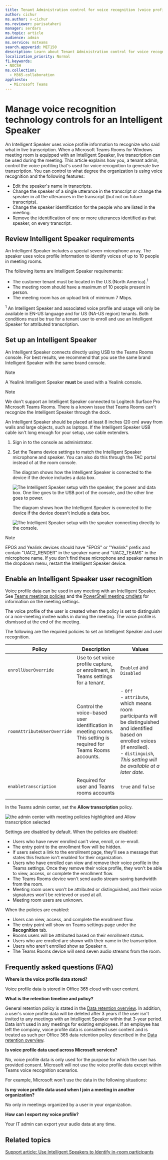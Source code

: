 ```yaml
---
title: Tenant Administration control for voice recognition (voice profile) in Teams Rooms 
author: cichur
ms.author: v-cichur
ms.reviewer: parisataheri
manager: serdars
ms.topic: article
audience: admin
ms.service: msteams
search.appverid: MET150
description: Learn about Tenant Administration control for voice recognition (voice profile) in Teams meeting rooms.
localization_priority: Normal
f1.keywords:
- NOCSH
ms.collection: 
  - M365-collaboration
appliesto: 
  - Microsoft Teams
---
```


# Manage voice recognition technology controls for an Intelligent Speaker

An Intelligent Speaker uses voice profile information to recognize who said what in live transcription. When a Microsoft Teams Rooms for Windows meeting room is equipped with an Intelligent Speaker, live transcription can be used during the meeting. This article explains how you, a tenant admin, control the voice profiling that's used for voice recognition to generate live transcription. You can control to what degree the organization is using voice recognition and the following features:

- Edit the speaker's name in transcripts.
- Change the speaker of a single utterance in the transcript or change the speaker in all the utterances in the transcript (but not on future transcripts).
- Change the speaker identification for the people who are listed in the meeting.
- Remove the identification of one or more utterances identified as that speaker, on every transcript.

## Review Intelligent Speaker requirements

An Intelligent Speaker includes a special seven-microphone array. The speaker uses voice profile information to identify voices of up to 10 people in meeting rooms.

The following items are Intelligent Speaker requirements:

- The customer tenant must be located in the U.S.(North America).<sup>1</sup>
- The meeting room should have a maximum of 10 people present in person.
- The meeting room has an upload link of minimum 7 Mbps.

 <sup>1</sup> An Intelligent Speaker and associated voice profile and usage will only be available in EN-US language and for US (NA-US region) tenants. Both conditions must be true for a tenant user to enroll and use an Intelligent Speaker for attributed transcription.

## Set up an Intelligent Speaker

An Intelligent Speaker connects directly using USB to the Teams Rooms console. For best results, we recommend that you use the same brand Intelligent Speaker with the same brand console.

> [!NOTE]
> A Yealink Intelligent Speaker **must** be used with a Yealink console.

> [!NOTE]
> We don't support an Intelligent Speaker connected to Logitech Surface Pro Microsoft Teams Rooms. There is a known issue that Teams Rooms can't recognize the Intelligent Speaker through the dock.

An Intelligent Speaker should be placed at least 8 inches (20 cm) away from walls and large objects, such as laptops. If the Intelligent Speaker USB cable isn't long enough for your setup, use cable extenders.

1. Sign in to the console as administrator.
2. Set the Teams device settings to match the Intelligent Speaker microphone and speaker.
   You can also do this through the TAC portal instead of at the room console.

   The diagram shows how the Intelligent Speaker is connected to the device if the device includes a data box.

   ![The Intelligent Speaker setup with the speaker, the power and data box. One line goes to the USB port of the console, and the other line goes to power. ](../media/intelligent-speakers1.png)

   The diagram shows how the Intelligent Speaker is connected to the device if the device doesn't include a data box.

   ![The Intelligent Speaker setup with the speaker connecting directly to the console. ](../media/intelligent-speakers2.png)

> [!Note]
> EPOS and Yealink devices should have "EPOS" or "Yealink" prefix and contain "UAC2_RENDER" in the speaker name and "UAC2_TEAMS" in the microphone name. If you don't find these microphone and speaker names in the dropdown menu, restart the Intelligent Speaker device.

## Enable an Intelligent Speaker user recognition

Voice profile data can be used in any meeting with an Intelligent Speaker. See [Teams meetings policies](../meeting-policies-in-teams.md#allow-transcription) and the [PowerShell meeting cmdlets](https://docs.microsoft.com/powershell/module/skype/set-csteamsmeetingpolicy?view=skype-ps) for information on the meeting settings.

The voice profile of the user is created when the policy is set to distinguish or a non-meeting invitee walks in during the meeting. The voice profile is dismissed at the end of the meeting.

The following are the required policies to set an Intelligent Speaker and user recognition.

|Policy|Description|Values|
|-|-|-|
|`enrollUserOverride`|Use to set voice profile capture, or enrollment, in Teams settings for a tenant. |`Enabled` and `Disabled`|
|`roomAttributeUserOverride`|Control the voice-based user identification in meeting rooms. This setting is required for Teams Rooms accounts.|- `Off`<br/>- `attribute`, which means room participants will be distinguished and identified based on enrolled voices (if enrolled). <br/> - `distinguish`, *This setting will be available at a later date.*|
|`enabletranscription`|Required for user and Teams rooms accounts|`true` and `false`|
||||

In the Teams admin center, set the **Allow transcription** policy.

![the admin center with meeting policies highlighted and Allow transcription selected](../media/allow-transcription.png)

Settings are disabled by default. When the policies are disabled:

- Users who have never enrolled can't view, enroll, or re-enroll.
- The entry point to the enrollment flow will be hidden.
- If users select a link to the enrollment page, they'll see a message that states this feature isn't enabled for their organization.  
- Users who have enrolled can view and remove their voice profile in the Teams settings. Once they remove their voice profile, they won't be able to view, access, or complete the enrollment flow.
- The Teams Rooms device won't send audio stream-saving bandwidth from the room.  
- Meeting room users won't be attributed or distinguished, and their voice signatures won't be retrieved or used at all.
- Meeting room users are unknown.

When the policies are enabled:

- Users can view, access, and complete the enrollment flow.
- The entry point will show on Teams settings page under the **Recognition** tab.
- Rooms users will be attributed based on their enrollment status.
- Users who are enrolled are shown with their name in the transcription.  
- Users who aren't enrolled show as Speaker n.
- The Teams Rooms device will send seven audio streams from the room.

## Frequently asked questions (FAQ)

**Where is the voice profile data stored?**

Voice profile data is stored in Office 365 cloud with user content.

**What is the retention timeline and policy?**

General retention policy is stated in the [Data retention overview](https://docs.microsoft.com/compliance/assurance/assurance-data-retention-deletion-and-destruction-overview). In addition, a user's voice profile data will be deleted after 3 years  if the user isn't invited to any meetings with an Intelligent Speaker within that 3-year period. Data isn't used in any meetings for existing employees. If an employee has left the company, voice profile data is considered user content and is treated as such per Office 365 data retention policy described in the [Data retention overview](https://docs.microsoft.com/compliance/assurance/assurance-data-retention-deletion-and-destruction-overview).

**Is voice profile data used across Microsoft services?**

No, voice profile data is only used for the purpose for which the user has provided consent. Microsoft will not use the voice profile data except within Teams voice recognition scenarios.

For example, Microsoft won't use the data in the following situations:

**Is my voice profile data used when I join a meeting in another organization?** 

No only in meetings organized by a user in your organization.

**How can I export my voice profile?**

Your IT admin can export your audio data at any time.

## Related topics

[Support article: Use Intelligent Speakers to Identify in-room participants ](https://support.microsoft.com/office/use-teams-intelligent-speakers-to-identify-in-room-participants-in-meeting-transcription-a075d6c0-30b3-44b9-b218-556a87fadc00)
